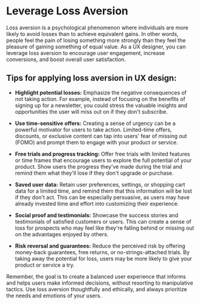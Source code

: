# Leverage Loss Aversion

Loss aversion is a psychological phenomenon where individuals are more likely to avoid losses than to achieve equivalent gains. In other words, people feel the pain of losing something more strongly than they feel the pleasure of gaining something of equal value. As a UX designer, you can leverage loss aversion to encourage user engagement, increase conversions, and boost overall user satisfaction.

## Tips for applying loss aversion in UX design:

- **Highlight potential losses:** Emphasize the negative consequences of not taking action. For example, instead of focusing on the benefits of signing up for a newsletter, you could stress the valuable insights and opportunities the user will miss out on if they don't subscribe.

- **Use time-sensitive offers:** Creating a sense of urgency can be a powerful motivator for users to take action. Limited-time offers, discounts, or exclusive content can tap into users' fear of missing out (FOMO) and prompt them to engage with your product or service.

- **Free trials and progress tracking:** Offer free trials with limited features or time frames that encourage users to explore the full potential of your product. Show users the progress they've made during the trial and remind them what they'll lose if they don't upgrade or purchase.

- **Saved user data:** Retain user preferences, settings, or shopping cart data for a limited time, and remind them that this information will be lost if they don't act. This can be especially persuasive, as users may have already invested time and effort into customizing their experience.

- **Social proof and testimonials:** Showcase the success stories and testimonials of satisfied customers or users. This can create a sense of loss for prospects who may feel like they're falling behind or missing out on the advantages enjoyed by others.

- **Risk reversal and guarantees:** Reduce the perceived risk by offering money-back guarantees, free returns, or no-strings-attached trials. By taking away the potential for loss, users may be more likely to give your product or service a try.

Remember, the goal is to create a balanced user experience that informs and helps users make informed decisions, without resorting to manipulative tactics. Use loss aversion thoughtfully and ethically, and always prioritize the needs and emotions of your users.